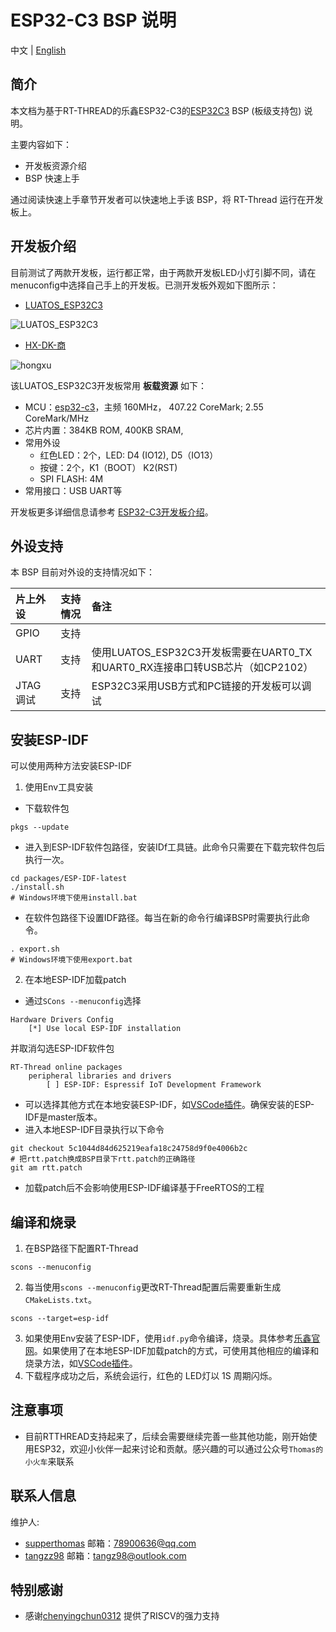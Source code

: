 
# ESP32-C3 BSP 说明

中文 | [English](README.md)

## 简介

本文档为基于RT-THREAD的乐鑫ESP32-C3的[ESP32C3](http://luatos.com/t/esp32c3) BSP (板级支持包) 说明。

主要内容如下：

- 开发板资源介绍
- BSP 快速上手

通过阅读快速上手章节开发者可以快速地上手该 BSP，将 RT-Thread 运行在开发板上。

## 开发板介绍

目前测试了两款开发板，运行都正常，由于两款开发板LED小灯引脚不同，请在menuconfig中选择自己手上的开发板。已测开发板外观如下图所示：

- [LUATOS_ESP32C3](https://wiki.luatos.com/chips/esp32c3/board.html)

![LUATOS_ESP32C3](images/luatos_esp32c3.png)

- [HX-DK-商](https://docs.wireless-tech.cn/doc/7/)

![hongxu](images/hx_shang.png)



该LUATOS_ESP32C3开发板常用 **板载资源** 如下：

- MCU：[esp32-c3](https://www.espressif.com/sites/default/files/documentation/esp32-c3_datasheet_en.pdf)，主频  160MHz， 407.22 CoreMark; 2.55  CoreMark/MHz
- 芯片内置：384KB ROM,  400KB SRAM,
- 常用外设
  - 红色LED：2个，LED: D4 (IO12), D5（IO13）
  - 按键：2个，K1（BOOT） K2(RST)
  - SPI FLASH: 4M 
- 常用接口：USB UART等

开发板更多详细信息请参考 [ESP32-C3开发板介绍](https://wiki.luatos.com/chips/esp32c3/board.html)。

## 外设支持

本 BSP 目前对外设的支持情况如下：

| **片上外设**      | **支持情况** | **备注**                              |
| :----------------- | :----------: | :------------------------------------- |
| GPIO              |     支持     |  |
| UART              |     支持     | 使用LUATOS_ESP32C3开发板需要在UART0_TX和UART0_RX连接串口转USB芯片（如CP2102）|
| JTAG调试          |     支持     | ESP32C3采用USB方式和PC链接的开发板可以调试                                |

## 安装ESP-IDF
可以使用两种方法安装ESP-IDF
1. 使用Env工具安装
- 下载软件包
```
pkgs --update
```
- 进入到ESP-IDF软件包路径，安装IDf工具链。此命令只需要在下载完软件包后执行一次。
```
cd packages/ESP-IDF-latest
./install.sh
# Windows环境下使用install.bat
```
- 在软件包路径下设置IDF路径。每当在新的命令行编译BSP时需要执行此命令。
```
. export.sh
# Windows环境下使用export.bat
```
2. 在本地ESP-IDF加载patch
- 通过`SCons --menuconfig`选择
```
Hardware Drivers Config
    [*] Use local ESP-IDF installation
```
并取消勾选ESP-IDF软件包
```
RT-Thread online packages
    peripheral libraries and drivers
        [ ] ESP-IDF: Espressif IoT Development Framework
```
- 可以选择其他方式在本地安装ESP-IDF，如[VSCode插件](https://github.com/espressif/vscode-esp-idf-extension/blob/master/docs/tutorial/install.md)。确保安装的ESP-IDF是master版本。
- 进入本地ESP-IDF目录执行以下命令
```
git checkout 5c1044d84d625219eafa18c24758d9f0e4006b2c
# 把rtt.patch换成BSP目录下rtt.patch的正确路径
git am rtt.patch
```
- 加载patch后不会影响使用ESP-IDF编译基于FreeRTOS的工程

## 编译和烧录
1. 在BSP路径下配置RT-Thread
```
scons --menuconfig
```
2. 每当使用`scons --menuconfig`更改RT-Thread配置后需要重新生成`CMakeLists.txt`。
```
scons --target=esp-idf
```
3. 如果使用Env安装了ESP-IDF，使用`idf.py`命令编译，烧录。具体参考[乐鑫官网](https://docs.espressif.com/projects/esp-idf/en/latest/esp32c3/get-started/index.html#build-your-first-project)。如果使用了在本地ESP-IDF加载patch的方式，可使用其他相应的编译和烧录方法，如[VSCode插件](https://github.com/espressif/vscode-esp-idf-extension/blob/master/docs/tutorial/install.md)。
4. 下载程序成功之后，系统会运行，红色的 LED灯以 1S 周期闪烁。

## 注意事项

- 目前RTTHREAD支持起来了，后续会需要继续完善一些其他功能，刚开始使用ESP32，欢迎小伙伴一起来讨论和贡献。感兴趣的可以通过公众号`Thomas的小火车`来联系

## 联系人信息

维护人:

-  [supperthomas](https://github.com/supperthomas) 邮箱：<78900636@qq.com>
-  [tangzz98](https://github.com/tangzz98) 邮箱：<tangz98@outlook.com>

## 特别感谢

- 感谢[chenyingchun0312](https://github.com/chenyingchun0312) 提供了RISCV的强力支持
